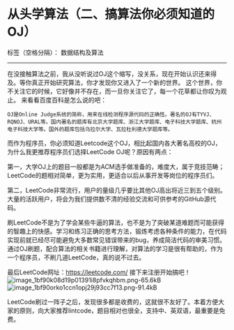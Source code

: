 # 从头学算法（二、搞算法你必须知道的OJ）
标签（空格分隔）： 数据结构及算法

---

在没接触算法之前，我从没听说过OJ这个缩写，没关系，现在开始认识还来得及。等你真正开始研究算法，你才发现你又进入了一个新的世界。
这个世界，你不关注它的时候，它好像并不存在，而一旦你关注它了，每一个花草都让你叹为观止。
来看看百度百科是怎么说的吧：

    OJ是Online Judge系统的简称，用来在线检测程序源代码的正确性。著名的OJ有TYVJ、RQNOJ、URAL等。国内著名的题库有北京大学题库、浙江大学题库、电子科技大学题库、杭州电子科技大学等。国外的题库包括乌拉尔大学、瓦拉杜利德大学题库等。
    
而作为程序员，你必须知道Leetcode这个OJ，相比起国内各大著名高校的OJ，为什么我更推荐程序员们选择LeetCode OJ呢？原因有两点：

第一，大学OJ上的题目一般都是为ACM选手做准备的，难度大，属于竞技范畴；LeetCode的题相对简单，更为实用，更适合以后从事开发等岗位的程序员们。

第二，LeetCode非常流行，用户的量级几乎要比其他OJ高出将近三到五个级别。大量的活跃用户，将会为我们提供数不清的经验交流和可供参考的GitHub源代码。

刷LeetCode不是为了学会某些牛逼的算法，也不是为了突破某道难题而可能获得的智趣上的快感。学习和练习正确的思考方法，锻炼考虑各种条件的能力，在代码实现前就已经尽可能避免大多数常见错误带来的bug，养成简洁代码的审美习惯。
通过OJ刷题，配合算法的相关书籍进行理解，对算法的学习是很有帮助的，作为一个程序员，不刷几道LeetCode，真的说不过去。

最后LeetCode网址：https://leetcode.com/
接下来注册开始搞吧！
![image_1bf90k08d19p01391i8pfvkqhbm.png-65.6kB][1]
![image_1bf90orko1ccn1opj29j93cc7f13.png-91.4kB][2]

LeetCode刷过一阵子之后，发现很多都是收费的，这就很不友好了。本着方便大家的原则，向大家推荐lintcode，题目相对也很全，支持中、英双语，最重要是免费。


  [1]: http://static.zybuluo.com/coldxiangyu/j2xlu88omsuprk7c7qinubug/image_1bf90k08d19p01391i8pfvkqhbm.png
  [2]: http://static.zybuluo.com/coldxiangyu/fztippzc74u7j9ww7av2vvn3/image_1bf90orko1ccn1opj29j93cc7f13.png